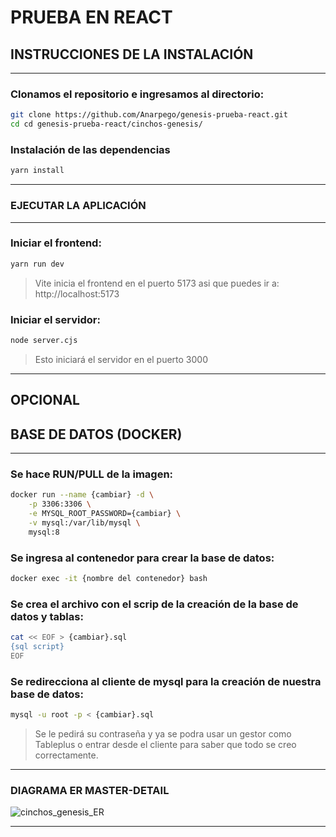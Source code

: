 # PRUEBA EN REACT

## INSTRUCCIONES DE LA INSTALACIÓN

---

### Clonamos el repositorio e ingresamos al directorio:

```sh
git clone https://github.com/Anarpego/genesis-prueba-react.git
cd cd genesis-prueba-react/cinchos-genesis/
```

### Instalación de las dependencias

```sh
yarn install
```
---

### EJECUTAR LA APLICACIÓN
---

### Iniciar el frontend:

```sh
yarn run dev
```

> Vite inicia el frontend en el puerto 5173 asi que puedes ir a: http://localhost:5173

### Iniciar el servidor:

```sh
node server.cjs
```

> Esto iniciará el servidor en el puerto 3000

---

## OPCIONAL

## BASE DE DATOS (DOCKER)
---

### Se hace RUN/PULL de la imagen:


```sh
docker run --name {cambiar} -d \
    -p 3306:3306 \
    -e MYSQL_ROOT_PASSWORD={cambiar} \
    -v mysql:/var/lib/mysql \
    mysql:8
```

### Se ingresa al contenedor para crear la base de datos:

```sh
docker exec -it {nombre del contenedor} bash
```

### Se crea el archivo con  el scrip de la creación de la base de datos y tablas:

```sh
cat << EOF > {cambiar}.sql
{sql script}
EOF
```

### Se redirecciona al cliente de mysql para la creación de nuestra base de datos:


```sh
mysql -u root -p < {cambiar}.sql 
```

> Se le pedirá su contraseña y ya se podra usar un gestor como Tableplus o entrar desde el cliente para saber que todo se creo correctamente.


---

### DIAGRAMA ER MASTER-DETAIL

![cinchos_genesis_ER](https://github.com/Anarpego/genesis-prueba-react/assets/57972305/861de144-5063-4605-a4ae-f14e8529365f)


---
